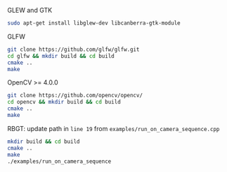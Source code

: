 GLEW and GTK
```bash
sudo apt-get install libglew-dev libcanberra-gtk-module
```

GLFW
```bash
git clone https://github.com/glfw/glfw.git
cd glfw && mkdir build && cd build
cmake ..
make
```

OpenCV >= 4.0.0
```bash
git clone https://github.com/opencv/opencv/
cd opencv && mkdir build && cd build
cmake ..
make
```

RBGT: update path in ```line 19``` from ```examples/run_on_camera_sequence.cpp```
```bash
mkdir build && cd build
cmake ..
make
./examples/run_on_camera_sequence
```
